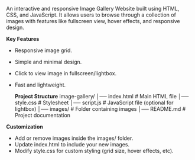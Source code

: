 An interactive and responsive Image Gallery Website built using HTML, CSS, and JavaScript.
It allows users to browse through a collection of images with features like fullscreen view, hover effects, and responsive design.

**Key Features**
- Responsive image grid.
- Simple and minimal design.
- Click to view image in fullscreen/lightbox.
- Fast and lightweight.

  **Project Structure**
  image-gallery/
│── index.html        # Main HTML file
│── style.css         # Stylesheet
│── script.js         # JavaScript file (optional for lightbox)
│── images/           # Folder containing images
│── README.md         # Project documentation

**Customization**
- Add or remove images inside the images/ folder.
- Update index.html to include your new images.
- Modify style.css for custom styling (grid size, hover effects, etc).
